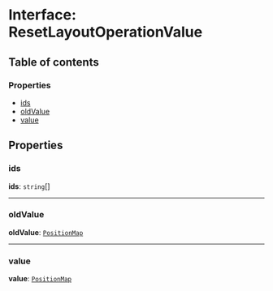 # Interface: ResetLayoutOperationValue

## Table of contents

### Properties

* [ids](/auto-docs/free-layout-editor/interfaces/ResetLayoutOperationValue.md#ids)
* [oldValue](/auto-docs/free-layout-editor/interfaces/ResetLayoutOperationValue.md#oldvalue)
* [value](/auto-docs/free-layout-editor/interfaces/ResetLayoutOperationValue.md#value)

## Properties

### ids

**ids**: `string`\[]

***

### oldValue

**oldValue**: [`PositionMap`](/auto-docs/free-layout-editor/types/PositionMap.md)

***

### value

**value**: [`PositionMap`](/auto-docs/free-layout-editor/types/PositionMap.md)
